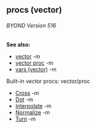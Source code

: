 ## procs (vector) 
###### BYOND Version 516
**See also:**
*   [vector](/ref/vector.md) -m
*   [vector proc](/ref/proc/vector.md) -m
*   [vars (vector)](/ref/vector/var.md) -m


Built-in vector procs:
vector/proc
*   [Cross](/ref/vector/proc/Cross.md) -m
*   [Dot](/ref/vector/proc/Dot.md) -m
*   [Interpolate](/ref/vector/proc/Interpolate.md) -m
*   [Normalize](/ref/vector/proc/Normalize.md) -m
*   [Turn](/ref/vector/proc/Turn.md) -m